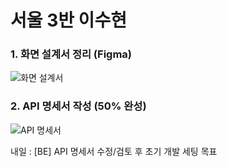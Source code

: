 # 서울 3반 이수현

### 1. 화면 설계서 정리 (Figma)
![화면 설계서](./[240125]일일보고_1.png)

### 2. API 명세서 작성 (50% 완성)
![API 명세서](./[240125]일일보고_2.png)

내일 : [BE] API 명세서 수정/검토 후 초기 개발 세팅 목표
